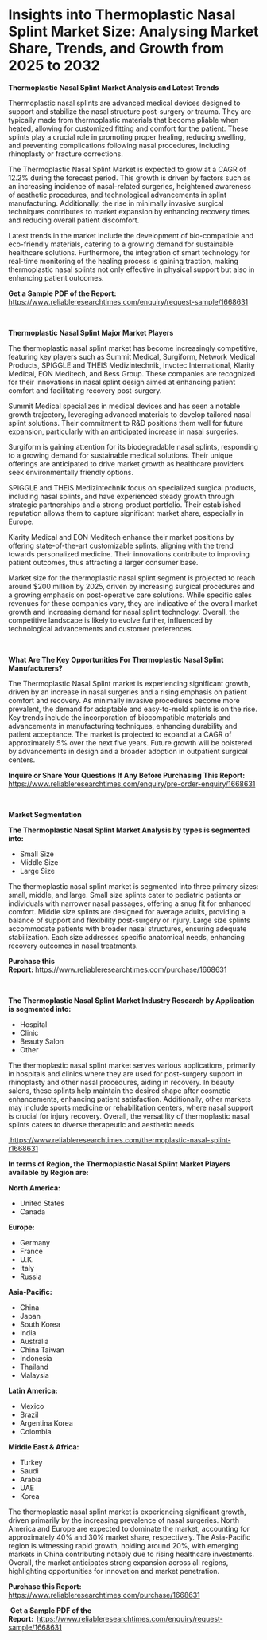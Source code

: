 <p><h1>Insights into Thermoplastic Nasal Splint Market Size: Analysing Market Share, Trends, and Growth from 2025 to 2032</h1></p><p><strong>Thermoplastic Nasal Splint Market Analysis and Latest Trends</strong></p>
<p><p>Thermoplastic nasal splints are advanced medical devices designed to support and stabilize the nasal structure post-surgery or trauma. They are typically made from thermoplastic materials that become pliable when heated, allowing for customized fitting and comfort for the patient. These splints play a crucial role in promoting proper healing, reducing swelling, and preventing complications following nasal procedures, including rhinoplasty or fracture corrections.</p><p>The Thermoplastic Nasal Splint Market is expected to grow at a CAGR of 12.2% during the forecast period. This growth is driven by factors such as an increasing incidence of nasal-related surgeries, heightened awareness of aesthetic procedures, and technological advancements in splint manufacturing. Additionally, the rise in minimally invasive surgical techniques contributes to market expansion by enhancing recovery times and reducing overall patient discomfort.</p><p>Latest trends in the market include the development of bio-compatible and eco-friendly materials, catering to a growing demand for sustainable healthcare solutions. Furthermore, the integration of smart technology for real-time monitoring of the healing process is gaining traction, making thermoplastic nasal splints not only effective in physical support but also in enhancing patient outcomes.</p></p>
<p><strong>Get a Sample PDF of the Report:&nbsp;</strong> <a href="https://www.reliableresearchtimes.com/enquiry/request-sample/1668631?utm_campaign=3070&utm_medium=2&utm_source=Github&utm_content=ia&utm_term=13042025&utm_id=thermoplastic-nasal-splint">https://www.reliableresearchtimes.com/enquiry/request-sample/1668631</a></p>
<p>&nbsp;</p>
<p><strong>Thermoplastic Nasal Splint Major Market Players</strong></p>
<p><p>The thermoplastic nasal splint market has become increasingly competitive, featuring key players such as Summit Medical, Surgiform, Network Medical Products, SPIGGLE and THEIS Medizintechnik, Invotec International, Klarity Medical, EON Meditech, and Bess Group. These companies are recognized for their innovations in nasal splint design aimed at enhancing patient comfort and facilitating recovery post-surgery.</p><p>Summit Medical specializes in medical devices and has seen a notable growth trajectory, leveraging advanced materials to develop tailored nasal splint solutions. Their commitment to R&D positions them well for future expansion, particularly with an anticipated increase in nasal surgeries.</p><p>Surgiform is gaining attention for its biodegradable nasal splints, responding to a growing demand for sustainable medical solutions. Their unique offerings are anticipated to drive market growth as healthcare providers seek environmentally friendly options.</p><p>SPIGGLE and THEIS Medizintechnik focus on specialized surgical products, including nasal splints, and have experienced steady growth through strategic partnerships and a strong product portfolio. Their established reputation allows them to capture significant market share, especially in Europe.</p><p>Klarity Medical and EON Meditech enhance their market positions by offering state-of-the-art customizable splints, aligning with the trend towards personalized medicine. Their innovations contribute to improving patient outcomes, thus attracting a larger consumer base.</p><p>Market size for the thermoplastic nasal splint segment is projected to reach around $200 million by 2025, driven by increasing surgical procedures and a growing emphasis on post-operative care solutions. While specific sales revenues for these companies vary, they are indicative of the overall market growth and increasing demand for nasal splint technology. Overall, the competitive landscape is likely to evolve further, influenced by technological advancements and customer preferences.</p></p>
<p>&nbsp;</p>
<p><strong>What Are The Key Opportunities For Thermoplastic Nasal Splint Manufacturers?</strong></p>
<p><p>The Thermoplastic Nasal Splint market is experiencing significant growth, driven by an increase in nasal surgeries and a rising emphasis on patient comfort and recovery. As minimally invasive procedures become more prevalent, the demand for adaptable and easy-to-mold splints is on the rise. Key trends include the incorporation of biocompatible materials and advancements in manufacturing techniques, enhancing durability and patient acceptance. The market is projected to expand at a CAGR of approximately 5% over the next five years. Future growth will be bolstered by advancements in design and a broader adoption in outpatient surgical centers.</p></p>
<p><strong>Inquire or Share Your Questions If Any Before Purchasing This Report:</strong> <a href="https://www.reliableresearchtimes.com/enquiry/pre-order-enquiry/1668631?utm_campaign=3070&utm_medium=2&utm_source=Github&utm_content=ia&utm_term=13042025&utm_id=thermoplastic-nasal-splint">https://www.reliableresearchtimes.com/enquiry/pre-order-enquiry/1668631</a></p>
<p>&nbsp;</p>
<p><strong>Market Segmentation</strong></p>
<p><strong>The Thermoplastic Nasal Splint Market Analysis by types is segmented into:</strong></p>
<p><ul><li>Small Size</li><li>Middle Size</li><li>Large Size</li></ul></p>
<p><p>The thermoplastic nasal splint market is segmented into three primary sizes: small, middle, and large. Small size splints cater to pediatric patients or individuals with narrower nasal passages, offering a snug fit for enhanced comfort. Middle size splints are designed for average adults, providing a balance of support and flexibility post-surgery or injury. Large size splints accommodate patients with broader nasal structures, ensuring adequate stabilization. Each size addresses specific anatomical needs, enhancing recovery outcomes in nasal treatments.</p></p>
<p><strong>Purchase this Report:&nbsp;</strong><a href="https://www.reliableresearchtimes.com/purchase/1668631?utm_campaign=3070&utm_medium=2&utm_source=Github&utm_content=ia&utm_term=13042025&utm_id=thermoplastic-nasal-splint">https://www.reliableresearchtimes.com/purchase/1668631</a></p>
<p>&nbsp;</p>
<p><strong>The Thermoplastic Nasal Splint Market Industry Research by Application is segmented into:</strong></p>
<p><ul><li>Hospital</li><li>Clinic</li><li>Beauty Salon</li><li>Other</li></ul></p>
<p><p>The thermoplastic nasal splint market serves various applications, primarily in hospitals and clinics where they are used for post-surgery support in rhinoplasty and other nasal procedures, aiding in recovery. In beauty salons, these splints help maintain the desired shape after cosmetic enhancements, enhancing patient satisfaction. Additionally, other markets may include sports medicine or rehabilitation centers, where nasal support is crucial for injury recovery. Overall, the versatility of thermoplastic nasal splints caters to diverse therapeutic and aesthetic needs.</p></p>
<p><a href="https://www.reliableresearchtimes.com/thermoplastic-nasal-splint-r1668631?utm_campaign=3070&utm_medium=2&utm_source=Github&utm_content=ia&utm_term=13042025&utm_id=thermoplastic-nasal-splint">&nbsp;https://www.reliableresearchtimes.com/thermoplastic-nasal-splint-r1668631</a></p>
<p><strong>In terms of Region, the Thermoplastic Nasal Splint Market Players available by Region are:</strong></p>
<p>
    <p> <strong> North America: </strong>
        <ul>
            <li>United States</li>
            <li>Canada</li>
        </ul>
        </p> 
    <p> <strong> Europe: </strong>
        <ul>
            <li>Germany</li>
            <li>France</li>
            <li>U.K.</li>
            <li>Italy</li>
            <li>Russia</li>
        </ul>
        </p> 
    <p> <strong> Asia-Pacific: </strong>
        <ul>
            <li>China</li>
            <li>Japan</li>
            <li>South Korea</li>
            <li>India</li>
            <li>Australia</li>
            <li>China Taiwan</li>
            <li>Indonesia</li>
            <li>Thailand</li>
            <li>Malaysia</li>
        </ul>
        </p> 
    <p> <strong> Latin America: </strong>
        <ul>
            <li>Mexico</li>
            <li>Brazil</li>
            <li>Argentina Korea</li>
            <li>Colombia</li>
        </ul>
        </p> 
    <p> <strong> Middle East & Africa: </strong>
        <ul>
            <li>Turkey</li>
            <li>Saudi</li>
            <li>Arabia</li>
            <li>UAE</li>
            <li>Korea</li>
        </ul>
    </p>
    </p>
<p><p>The thermoplastic nasal splint market is experiencing significant growth, driven primarily by the increasing prevalence of nasal surgeries. North America and Europe are expected to dominate the market, accounting for approximately 40% and 30% market share, respectively. The Asia-Pacific region is witnessing rapid growth, holding around 20%, with emerging markets in China contributing notably due to rising healthcare investments. Overall, the market anticipates strong expansion across all regions, highlighting opportunities for innovation and market penetration.</p></p>
<p><strong>Purchase this Report: </strong><a href="https://www.reliableresearchtimes.com/purchase/1668631?utm_campaign=3070&utm_medium=2&utm_source=Github&utm_content=ia&utm_term=13042025&utm_id=thermoplastic-nasal-splint">https://www.reliableresearchtimes.com/purchase/1668631</a></p>
<p>&nbsp;<strong>Get a Sample PDF of the Report:&nbsp;&nbsp;</strong><a href="https://www.reliableresearchtimes.com/enquiry/request-sample/1668631?utm_campaign=3070&utm_medium=2&utm_source=Github&utm_content=ia&utm_term=13042025&utm_id=thermoplastic-nasal-splint">https://www.reliableresearchtimes.com/enquiry/request-sample/1668631</a></p>
<p><strong></strong></p>
<p><p></p><p></p><p></p></p>